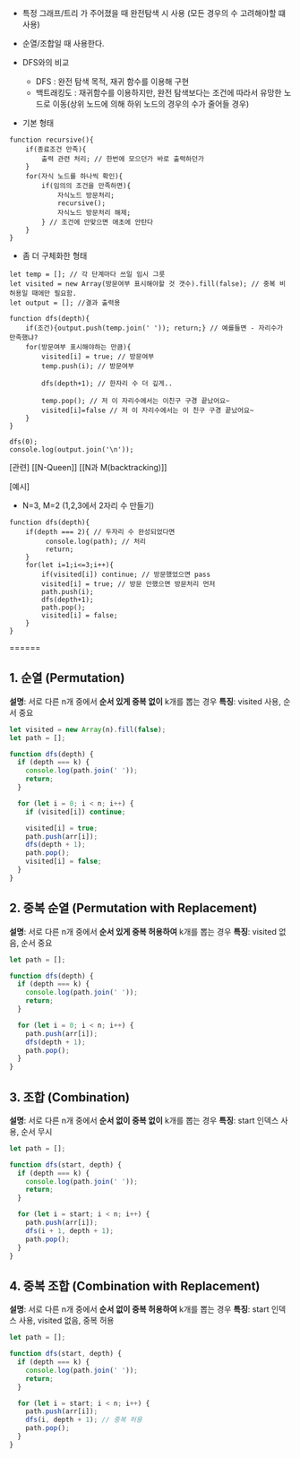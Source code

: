 - 특정 그래프/트리 가 주어졌을 때 완전탐색 시 사용 (모든 경우의 수 고려해야할 떄 사용)
- 순열/조합일 때 사용한다.
- DFS와의 비교
	- DFS : 완전 탐색 목적, 재귀 함수를 이용해 구현
	- 백트래킹도 : 재귀함수를 이용하지만, 완전 탐색보다는 조건에 따라서 유망한 노드로 이동(상위 노드에 의해 하위 노드의 경우의 수가 줄어들 경우)

- 기본 형태
```JS
function recursive(){
	if(종료조건 만족){
		출력 관련 처리; // 한번에 모으던가 바로 출력하던가
	}
	for(자식 노드를 하나씩 확인){
		if(임의의 조건을 만족하면){
			자식노드 방문처리;
			recursive();
			자식노드 방문처리 해제;
		} // 조건에 안맞으면 애초에 안탄다
	}
}
```

- 좀 더 구체화한 형태
```JS
let temp = []; // 각 단계마다 쓰일 임시 그릇
let visited = new Array(방문여부 표시해야할 것 갯수).fill(false); // 중복 비허용일 때에만 필요함.
let output = []; //결과 출력용

function dfs(depth){
	if(조건){output.push(temp.join(' ')); return;} // 예를들면 - 자리수가 만족했냐?
	for(방문여부 표시해야하는 만큼){
		visited[i] = true; // 방문여부
		temp.push(i); // 방문여부

		dfs(depth+1); // 한자리 수 더 깊게..

		temp.pop(); // 저 이 자리수에서는 이친구 구경 끝났어요~
		visited[i]=false // 저 이 자리수에서는 이 친구 구경 끝났어요~
	}
}

dfs(0);
console.log(output.join('\n'));

```
\[관련]
[[N-Queen]]
[[N과 M(backtracking)]]

\[예시]
- N=3, M=2 (1,2,3에서 2자리 수 만들기)
```JS
function dfs(depth){
	if(depth === 2){ // 두자리 수 완성되었다면
		 console.log(path); // 처리
		 return;
	}
	for(let i=1;i<=3;i++){
		if(visited[i]) continue; // 방문했었으면 pass
		visited[i] = true; // 방문 안했으면 방문처리 먼저
		path.push(i);
		dfs(depth+1);
		path.pop();
		visited[i] = false;
	}
}
```

====== 
## **1. 순열 (Permutation)**
**설명**: 서로 다른 n개 중에서 **순서 있게 중복 없이** k개를 뽑는 경우
**특징**: visited 사용, 순서 중요
```js
let visited = new Array(n).fill(false);
let path = [];

function dfs(depth) {
  if (depth === k) {
    console.log(path.join(' '));
    return;
  }

  for (let i = 0; i < n; i++) {
    if (visited[i]) continue;

    visited[i] = true;
    path.push(arr[i]);
    dfs(depth + 1);
    path.pop();
    visited[i] = false;
  }
}
```

## **2. 중복 순열 (Permutation with Replacement)**
**설명**: 서로 다른 n개 중에서 **순서 있게 중복 허용하여** k개를 뽑는 경우
**특징**: visited 없음, 순서 중요
```js
let path = [];

function dfs(depth) {
  if (depth === k) {
    console.log(path.join(' '));
    return;
  }

  for (let i = 0; i < n; i++) {
    path.push(arr[i]);
    dfs(depth + 1);
    path.pop();
  }
}
```

## **3. 조합 (Combination)**
**설명**: 서로 다른 n개 중에서 **순서 없이 중복 없이** k개를 뽑는 경우
**특징**: start 인덱스 사용, 순서 무시
```js
let path = [];

function dfs(start, depth) {
  if (depth === k) {
    console.log(path.join(' '));
    return;
  }

  for (let i = start; i < n; i++) {
    path.push(arr[i]);
    dfs(i + 1, depth + 1);
    path.pop();
  }
}
```

## **4. 중복 조합 (Combination with Replacement)**
**설명**: 서로 다른 n개 중에서 **순서 없이 중복 허용하여** k개를 뽑는 경우
**특징**: start 인덱스 사용, visited 없음, 중복 허용
```js
let path = [];

function dfs(start, depth) {
  if (depth === k) {
    console.log(path.join(' '));
    return;
  }

  for (let i = start; i < n; i++) {
    path.push(arr[i]);
    dfs(i, depth + 1); // 중복 허용
    path.pop();
  }
}
```